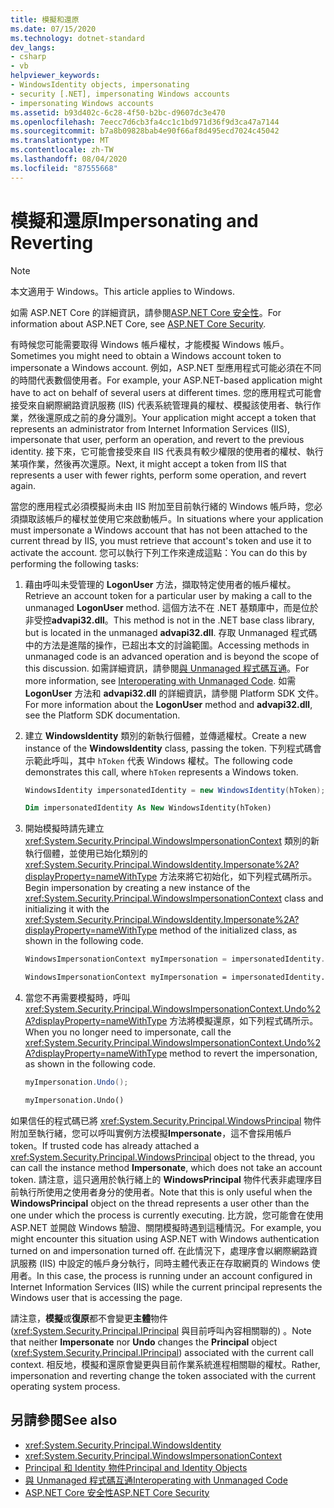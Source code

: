 ```yaml
---
title: 模擬和還原
ms.date: 07/15/2020
ms.technology: dotnet-standard
dev_langs:
- csharp
- vb
helpviewer_keywords:
- WindowsIdentity objects, impersonating
- security [.NET], impersonating Windows accounts
- impersonating Windows accounts
ms.assetid: b93d402c-6c28-4f50-b2bc-d9607dc3e470
ms.openlocfilehash: 7eecc7d6cb3fa4cc1c1bd971d36f9d3ca47a7144
ms.sourcegitcommit: b7a8b09828bab4e90f66af8d495ecd7024c45042
ms.translationtype: MT
ms.contentlocale: zh-TW
ms.lasthandoff: 08/04/2020
ms.locfileid: "87555668"
---
```

# <a name="impersonating-and-reverting"></a><span data-ttu-id="63384-102">模擬和還原</span><span class="sxs-lookup"><span data-stu-id="63384-102">Impersonating and Reverting</span></span>

> [!NOTE]
> <span data-ttu-id="63384-103">本文適用于 Windows。</span><span class="sxs-lookup"><span data-stu-id="63384-103">This article applies to Windows.</span></span>
>
> <span data-ttu-id="63384-104">如需 ASP.NET Core 的詳細資訊，請參閱[ASP.NET Core 安全性](/aspnet/core/security/)。</span><span class="sxs-lookup"><span data-stu-id="63384-104">For information about ASP.NET Core, see [ASP.NET Core Security](/aspnet/core/security/).</span></span>

<span data-ttu-id="63384-105">有時候您可能需要取得 Windows 帳戶權杖，才能模擬 Windows 帳戶。</span><span class="sxs-lookup"><span data-stu-id="63384-105">Sometimes you might need to obtain a Windows account token to impersonate a Windows account.</span></span> <span data-ttu-id="63384-106">例如，ASP.NET 型應用程式可能必須在不同的時間代表數個使用者。</span><span class="sxs-lookup"><span data-stu-id="63384-106">For example, your ASP.NET-based application might have to act on behalf of several users at different times.</span></span> <span data-ttu-id="63384-107">您的應用程式可能會接受來自網際網路資訊服務 (IIS) 代表系統管理員的權杖、模擬該使用者、執行作業，然後還原成之前的身分識別。</span><span class="sxs-lookup"><span data-stu-id="63384-107">Your application might accept a token that represents an administrator from Internet Information Services (IIS), impersonate that user, perform an operation, and revert to the previous identity.</span></span> <span data-ttu-id="63384-108">接下來，它可能會接受來自 IIS 代表具有較少權限的使用者的權杖、執行某項作業，然後再次還原。</span><span class="sxs-lookup"><span data-stu-id="63384-108">Next, it might accept a token from IIS that represents a user with fewer rights, perform some operation, and revert again.</span></span>  
  
 <span data-ttu-id="63384-109">當您的應用程式必須模擬尚未由 IIS 附加至目前執行緒的 Windows 帳戶時，您必須擷取該帳戶的權杖並使用它來啟動帳戶。</span><span class="sxs-lookup"><span data-stu-id="63384-109">In situations where your application must impersonate a Windows account that has not been attached to the current thread by IIS, you must retrieve that account's token and use it to activate the account.</span></span> <span data-ttu-id="63384-110">您可以執行下列工作來達成這點：</span><span class="sxs-lookup"><span data-stu-id="63384-110">You can do this by performing the following tasks:</span></span>  
  
1. <span data-ttu-id="63384-111">藉由呼叫未受管理的 **LogonUser** 方法，擷取特定使用者的帳戶權杖。</span><span class="sxs-lookup"><span data-stu-id="63384-111">Retrieve an account token for a particular user by making a call to the unmanaged **LogonUser** method.</span></span> <span data-ttu-id="63384-112">這個方法不在 .NET 基類庫中，而是位於非受控**advapi32.dll**。</span><span class="sxs-lookup"><span data-stu-id="63384-112">This method is not in the .NET base class library, but is located in the unmanaged **advapi32.dll**.</span></span> <span data-ttu-id="63384-113">存取 Unmanaged 程式碼中的方法是進階的操作，已超出本文的討論範圍。</span><span class="sxs-lookup"><span data-stu-id="63384-113">Accessing methods in unmanaged code is an advanced operation and is beyond the scope of this discussion.</span></span> <span data-ttu-id="63384-114">如需詳細資訊，請參閱[與 Unmanaged 程式碼互通](../../framework/interop/index.md)。</span><span class="sxs-lookup"><span data-stu-id="63384-114">For more information, see [Interoperating with Unmanaged Code](../../framework/interop/index.md).</span></span> <span data-ttu-id="63384-115">如需 **LogonUser** 方法和 **advapi32.dll** 的詳細資訊，請參閱 Platform SDK 文件。</span><span class="sxs-lookup"><span data-stu-id="63384-115">For more information about the **LogonUser** method and **advapi32.dll**, see the Platform SDK documentation.</span></span>  
  
2. <span data-ttu-id="63384-116">建立 **WindowsIdentity** 類別的新執行個體，並傳遞權杖。</span><span class="sxs-lookup"><span data-stu-id="63384-116">Create a new instance of the **WindowsIdentity** class, passing the token.</span></span> <span data-ttu-id="63384-117">下列程式碼會示範此呼叫，其中 `hToken` 代表 Windows 權杖。</span><span class="sxs-lookup"><span data-stu-id="63384-117">The following code demonstrates this call, where `hToken` represents a Windows token.</span></span>  
  
    ```csharp  
    WindowsIdentity impersonatedIdentity = new WindowsIdentity(hToken);  
    ```  
  
    ```vb  
    Dim impersonatedIdentity As New WindowsIdentity(hToken)  
    ```  
  
3. <span data-ttu-id="63384-118">開始模擬時請先建立 <xref:System.Security.Principal.WindowsImpersonationContext> 類別的新執行個體，並使用已始化類別的 <xref:System.Security.Principal.WindowsIdentity.Impersonate%2A?displayProperty=nameWithType> 方法來將它初始化，如下列程式碼所示。</span><span class="sxs-lookup"><span data-stu-id="63384-118">Begin impersonation by creating a new instance of the <xref:System.Security.Principal.WindowsImpersonationContext> class and initializing it with the <xref:System.Security.Principal.WindowsIdentity.Impersonate%2A?displayProperty=nameWithType> method of the initialized class, as shown in the following code.</span></span>  
  
    ```csharp  
    WindowsImpersonationContext myImpersonation = impersonatedIdentity.Impersonate();  
    ```  
  
    ```vb  
    WindowsImpersonationContext myImpersonation = impersonatedIdentity.Impersonate()  
    ```  
  
4. <span data-ttu-id="63384-119">當您不再需要模擬時，呼叫 <xref:System.Security.Principal.WindowsImpersonationContext.Undo%2A?displayProperty=nameWithType> 方法將模擬還原，如下列程式碼所示。</span><span class="sxs-lookup"><span data-stu-id="63384-119">When you no longer need to impersonate, call the <xref:System.Security.Principal.WindowsImpersonationContext.Undo%2A?displayProperty=nameWithType> method to revert the impersonation, as shown in the following code.</span></span>  
  
    ```csharp  
    myImpersonation.Undo();  
    ```  
  
    ```vb  
    myImpersonation.Undo()  
    ```  
  
 <span data-ttu-id="63384-120">如果信任的程式碼已將 <xref:System.Security.Principal.WindowsPrincipal> 物件附加至執行緒，您可以呼叫實例方法模擬**Impersonate**，這不會採用帳戶 token。</span><span class="sxs-lookup"><span data-stu-id="63384-120">If trusted code has already attached a <xref:System.Security.Principal.WindowsPrincipal> object to the thread, you can call the instance method **Impersonate**, which does not take an account token.</span></span> <span data-ttu-id="63384-121">請注意，這只適用於執行緒上的 **WindowsPrincipal** 物件代表非處理序目前執行所使用之使用者身分的使用者。</span><span class="sxs-lookup"><span data-stu-id="63384-121">Note that this is only useful when the **WindowsPrincipal** object on the thread represents a user other than the one under which the process is currently executing.</span></span> <span data-ttu-id="63384-122">比方說，您可能會在使用 ASP.NET 並開啟 Windows 驗證、關閉模擬時遇到這種情況。</span><span class="sxs-lookup"><span data-stu-id="63384-122">For example, you might encounter this situation using ASP.NET with Windows authentication turned on and impersonation turned off.</span></span> <span data-ttu-id="63384-123">在此情況下，處理序會以網際網路資訊服務 (IIS) 中設定的帳戶身分執行，同時主體代表正在存取網頁的 Windows 使用者。</span><span class="sxs-lookup"><span data-stu-id="63384-123">In this case, the process is running under an account configured in Internet Information Services (IIS) while the current principal represents the Windows user that is accessing the page.</span></span>  
  
 <span data-ttu-id="63384-124">請注意，**模擬**或**復原**都不會變更**主體**物件 (<xref:System.Security.Principal.IPrincipal> 與目前呼叫內容相關聯的) 。</span><span class="sxs-lookup"><span data-stu-id="63384-124">Note that neither **Impersonate** nor **Undo** changes the **Principal** object (<xref:System.Security.Principal.IPrincipal>)  associated with the current call context.</span></span> <span data-ttu-id="63384-125">相反地，模擬和還原會變更與目前作業系統進程相關聯的權杖。</span><span class="sxs-lookup"><span data-stu-id="63384-125">Rather, impersonation and reverting change the token associated with the current operating system process.</span></span>  
  
## <a name="see-also"></a><span data-ttu-id="63384-126">另請參閱</span><span class="sxs-lookup"><span data-stu-id="63384-126">See also</span></span>

- <xref:System.Security.Principal.WindowsIdentity>
- <xref:System.Security.Principal.WindowsImpersonationContext>
- [<span data-ttu-id="63384-127">Principal 和 Identity 物件</span><span class="sxs-lookup"><span data-stu-id="63384-127">Principal and Identity Objects</span></span>](principal-and-identity-objects.md)
- [<span data-ttu-id="63384-128">與 Unmanaged 程式碼互通</span><span class="sxs-lookup"><span data-stu-id="63384-128">Interoperating with Unmanaged Code</span></span>](../../framework/interop/index.md)
- [<span data-ttu-id="63384-129">ASP.NET Core 安全性</span><span class="sxs-lookup"><span data-stu-id="63384-129">ASP.NET Core Security</span></span>](/aspnet/core/security/)
